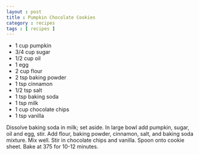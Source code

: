 ```yaml
---
layout : post
title : Pumpkin Chocolate Cookies
category : recipes
tags : [ recipes ]
---
```

* 1 cup pumpkin
* 3/4 cup sugar
* 1/2 cup oil
* 1 egg
* 2 cup flour
* 2 tsp baking powder
* 1 tsp cinnamon
* 1/2 tsp salt
* 1 tsp baking soda
* 1 tsp milk
* 1 cup chocolate chips
* 1 tsp vanilla

Dissolve baking soda in milk; set aside.  In large bowl add pumpkin, sugar, oil and egg, stir.  Add flour, baking powder, cinnamon, salt, and baking soda mixture.  Mix well.  Stir in chocolate chips and vanilla.  Spoon onto cookie sheet.  Bake at 375 for 10-12 minutes.


